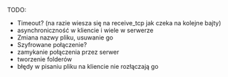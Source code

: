 TODO:
- Timeout? (na razie wiesza się na receive_tcp jak czeka na kolejne bajty)
- asynchroniczność w kliencie i wiele w serwerze
- Zmiana nazwy pliku, usuwanie go
- Szyfrowane połączenie?
- zamykanie połączenia przez serwer
- tworzenie folderów
- błędy w pisaniu pliku na kliencie nie rozłączają go
